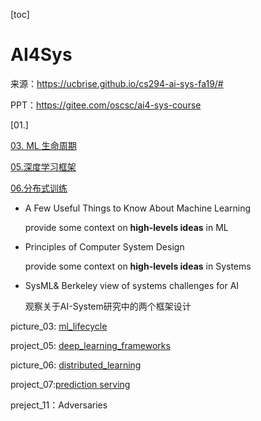 [toc]

# AI4Sys

来源：https://ucbrise.github.io/cs294-ai-sys-fa19/#

PPT：https://gitee.com/oscsc/ai4-sys-course



[01.]

[03. ML 生命周期](./ml_lifecycle.md)

[05.深度学习框架](./deep_learning_frameworks.md)

[06.分布式训练](./distributed_learning.md)





- A Few Useful Things to Know About Machine Learning

  provide some context on **high-levels ideas** in ML

- Principles of Computer System Design

  provide some context on **high-levels ideas** in Systems

- SysML& Berkeley view of systems challenges for AI

  观察关于AI-System研究中的两个框架设计



picture_03: [ml_lifecycle](ml_lifecycle.md)

project_05: [deep_learning_frameworks](deep_learning_frameworks.md)

picture_06: [distributed_learning](distributed_learning.md)

project_07:[prediction serving](prediction_serving.md)

preject_11：Adversaries 